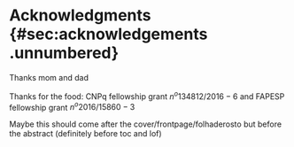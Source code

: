 
# Acknowledgments {#sec:acknowledgements .unnumbered}

Thanks mom and dad

Thanks for the food: CNPq fellowship grant $n^o 134812/2016-6$ and FAPESP fellowship grant $n^o 2016/15860-3$

Maybe this should come after the cover/frontpage/folhaderosto but before the abstract (definitely before toc and lof)
